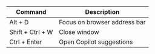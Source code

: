 | Command              | Description                                     |
|----------------------|-------------------------------------------------|
| Alt + D              | Focus on browser address bar                    |
| Shift + Ctrl + W     | Close window                                    |
| Ctrl + Enter         | Open Copilot suggestions                        |
